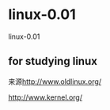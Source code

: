 # linux-0.01
linux-0.01 

## for studying linux
来源<http://www.oldlinux.org/>

<http://www.kernel.org/>
